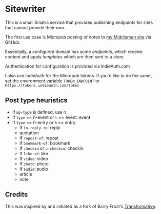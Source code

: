 # Sitewriter

This is a small Sinatra service that provides publishing endpoints for sites that cannot provide their own.

The first use case is Micropub posting of notes to [my Middleman site](https://hans.gerwitz.com/) via GitHub.

Essentially, a configured domain has some _endpoints_, which receive content and apply _templates_ which are then sent to a _store_.

Authentication for configuration is provided via IndieAuth.com

I also use IndieAuth for the Micropub tokens. If you'd like to do the same, set the environment variable `TOKEN_ENDPOINT` to `https://tokens.indieauth.com/token`

## Post type heuristics

- If `mp-type` is defined, use it
- If `type` == h-event or `h` == event: event
- If `type` == h-entry or `h` == entry:
  - If `in-reply-to`: reply
  - quotation
  - If `repost-of`: repost
  - If `bookmark-of`: bookmark
  - If `checkin` or `u-checkin`: checkin
  - If `like-of`: like
  - If `video`: video
  - If `photo`: photo
  - If `audio`: audio
  - article
  - note

## Credits

This was inspired by and initiated as a fork of Barry Frost's [Transformative](https://github.com/barryf/transformative).
